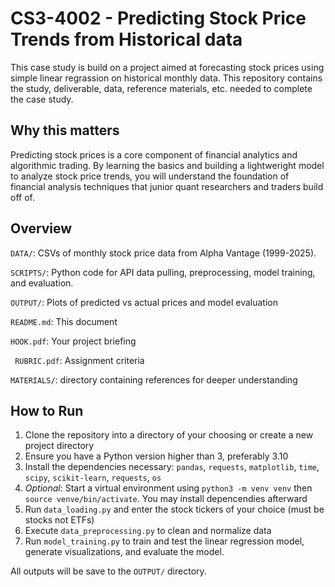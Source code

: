 # CS3-4002 - Predicting Stock Price Trends from Historical data
This case study is build on a project aimed at forecasting stock prices using simple linear regrassion on historical monthly data. This repository contains the study, deliverable, data, reference materials, etc. needed to complete the case study.
## Why this matters
Predicting stock prices is a core component of financial analytics and algorithmic trading. By learning the basics and building a lightweright model to analyze stock price trends, you will understand the foundation of financial analysis techniques that junior quant researchers and traders build off of.
## Overview
`DATA/`: CSVs of monthly stock price data from Alpha Vantage (1999-2025).

`SCRIPTS/`: Python code for API data pulling, preprocessing, model training, and evaluation.

`OUTPUT/`: Plots of predicted vs actual prices and model evaluation

`README.md`: This document

`HOOK.pdf`: Your project briefing

` RUBRIC.pdf`: Assignment criteria

`MATERIALS/`: directory containing references for deeper understanding
## How to Run
1. Clone the repository into a directory of your choosing or create a new project directory
2. Ensure you have a Python version higher than 3, preferably 3.10
3. Install the dependencies necessary: `pandas`, `requests`, `matplotlib`, `time`, `scipy`, `scikit-learn`, `requests`, `os`
4. *Optional*: Start a virtual environment using `python3 -m venv venv` then `source venve/bin/activate`. You may install depencendies afterward
5. Run `data_loading.py` and enter the stock tickers of your choice (must be stocks not ETFs)
6. Execute `data_preprocessing.py` to clean and normalize data
7. Run `model_training.py` to train and test the linear regression model, generate visualizations, and evaluate the model.

All outputs will be save to the `OUTPUT/` directory.
